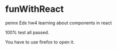 # funWithReact
pennx Edx hw4 learning about components in react

100% test all passed.

You have to use firefox to open it.
